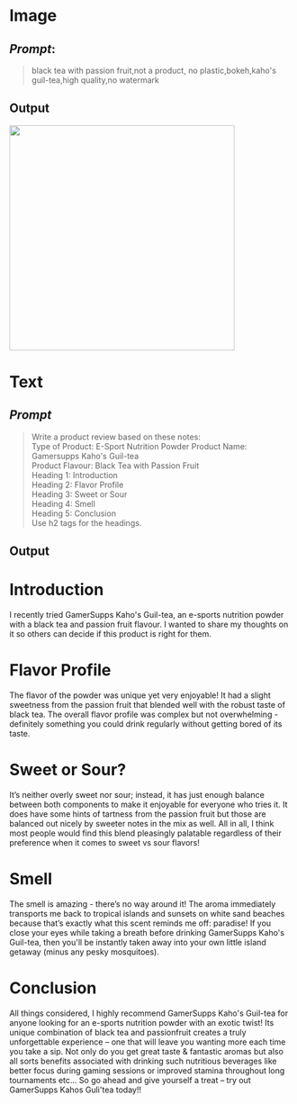 # Image
## _Prompt_:
> black tea with passion fruit,not a product, no plastic,bokeh,kaho's guil-tea,high quality,no watermark

## Output
<img src="https://user-images.githubusercontent.com/5329209/212097777-c0c1eb46-f74c-4c43-806d-c8ebd5d996bd.png" width="400" />

# Text

## _Prompt_
> Write a product review based on these notes:<br>
> Type of Product: E-Sport Nutrition Powder
> Product Name: Gamersupps Kaho's Guil-tea<br>
> Product Flavour: Black Tea with Passion Fruit<br>
> Heading 1: Introduction<br>
> Heading 2: Flavor Profile<br>
> Heading 3: Sweet or Sour<br>
> Heading 4: Smell<br>
> Heading 5: Conclusion<br>
> Use h2 tags for the headings.

## Output

# Introduction 
I recently tried GamerSupps Kaho's Guil-tea, an e-sports nutrition powder with a black tea and passion fruit flavour. I wanted to share my thoughts on it so others can decide if this product is right for them. 

# Flavor Profile 
The flavor of the powder was unique yet very enjoyable! It had a slight sweetness from the passion fruit that blended well with the robust taste of black tea. The overall flavor profile was complex but not overwhelming - definitely something you could drink regularly without getting bored of its taste. 

# Sweet or Sour?  
It’s neither overly sweet nor sour; instead, it has just enough balance between both components to make it enjoyable for everyone who tries it. It does have some hints of tartness from the passion fruit but those are balanced out nicely by sweeter notes in the mix as well. All in all, I think most people would find this blend pleasingly palatable regardless of their preference when it comes to sweet vs sour flavors!  

 # Smell 
The smell is amazing - there’s no way around it! The aroma immediately transports me back to tropical islands and sunsets on white sand beaches because that’s exactly what this scent reminds me off: paradise! If you close your eyes while taking a breath before drinking GamerSupps Kaho's Guil-tea, then you'll be instantly taken away into your own little island getaway (minus any pesky mosquitoes).  

 # Conclusion 					   
All things considered, I highly recommend GamerSupps Kaho's Guil-tea for anyone looking for an e-sports nutrition powder with an exotic twist! Its unique combination of black tea and passionfruit creates a truly unforgettable experience – one that will leave you wanting more each time you take a sip. Not only do you get great taste & fantastic aromas but also all sorts benefits associated with drinking such nutritious beverages like better focus during gaming sessions or improved stamina throughout long tournaments etc… So go ahead and give yourself a treat – try out GamerSupps Kahos Guli'tea today!!
